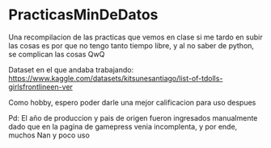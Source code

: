 # PracticasMinDeDatos
Una recompilacion de las practicas que vemos en clase 
si me tardo en subir las cosas es por que no tengo tanto tiempo
libre, y al no saber de python, se complican las cosas QwQ

Dataset en el que andaba trabajando:
https://www.kaggle.com/datasets/kitsunesantiago/list-of-tdolls-girlsfrontlineen-ver

Como hobby, espero poder darle una mejor calificacion para uso despues

Pd: El año de produccion y pais de origen fueron ingresados manualmente dado que en la pagina de 
gamepress venia incomplenta, y por ende, muchos Nan y poco uso
